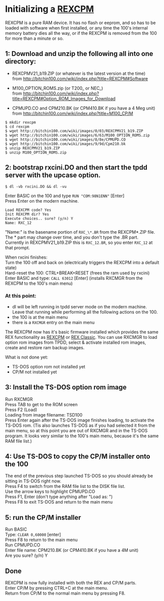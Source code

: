 # Initializing a [REXCPM](http://bitchin100.com/wiki/index.php?title=REXCPM)
REXCPM is a pure RAM device. It has no flash or eeprom, and so has to be loaded with software when first installed, or any time the 100's internal memory battery dies all the way, or if the REXCPM is removed from the 100 for more than a minute or so.

## 1: Download and unzip the following all into one directory:  
* REXCPMV21_b19.ZIP (or whatever is the latest version at the time)  
from http://bitchin100.com/wiki/index.php?title=REXCPM#Software  

* M100_OPTION_ROMS.zip (or T200_ or NEC_)  
from http://bitchin100.com/wiki/index.php?title=REXCPM#Option_ROM_Images_for_Download  

* CPMUPD.CO and CPM210.BK (or CPM410.BK if you have a 4 Meg unit)  
from http://bitchin100.com/wiki/index.php?title=M100_CP/M  

```
$ mkdir rexcpm
$ cd rexcpm
$ wget http://bitchin100.com/wiki/images/0/03/REXCPMV21_b19.ZIP
$ wget http://bitchin100.com/wiki/images/6/63/M100_OPTION_ROMS.zip
$ wget http://bitchin100.com/wiki/images/8/8e/CPMUPD.CO
$ wget http://bitchin100.com/wiki/images/9/9d/Cpm210.bk
$ unzip REXCPMV21_b19.ZIP
$ unzip M100_OPTION_ROMS.zip
```

## 2: bootstrap rxcini.DO and then start the tpdd server with the upcase option.  

```
$ dl -vb rxcini.DO && dl -vu
```
Enter BASIC on the 100 and type `RUN "COM:98N1ENN"` \[Enter\]  
Press Enter on the modern machine.  
```
Load REXCPM code? Yes  
Init REXCPM dir? Yes  
Execute choices.. sure? (y/n) Y  
Name: RXC_12  
```
"Name:" is the basename portion of `RXC_\*.BR` from the REXCPM\*.ZIP file.  
The \* part may change over time, and you don't type the .BR part.  
Currently in REXCPMV21_b19.ZIP this is `RXC_12.BR`, so you enter `RXC_12` at that prompt.

When rxcini finishes:  
Turn the 100 off and back on (electrically triggers the REXCPM into a default state)  
Hard-reset the 100: CTRL+BREAK+RESET (frees the ram used by rxcini)  
Enter BASIC and type: `CALL 63012` \[Enter\]  (installs RXCMGR from the REXCPM to the 100's main menu)  

### At this point:  
* dl will be left running in tpdd server mode on the modern machine. Leave that running while performing all the following actions on the 100.  
* the 100 is at the main menu  
* there is a `RXCMGR` entry on the main menu

The REXCPM now has it's basic firmware installed which provides the same REX functionality as [REXCPM](http://bitchin100.com/wiki/index.php?title=REXsharp) or [REX Classic](http://tandy.wiki/REX). You can use RXCMGR to load option rom images from TPDD, select & activate installed rom images, create and restore ram backup images.

What is not done yet:
* TS-DOS option rom not installed yet  
* CP/M not installed yet

## 3: Install the TS-DOS option rom image  
Run RXCMGR  
Press TAB to get to the ROM screen  
Press F2 (Load)  
Loading from image filename: TSD100  
Press Enter again after the TS-DOS image finishes loading, to activate the TS-DOS rom. (Tis also launches TS-DOS as if you had selected it from the main menu, so at this point you are out of RXCMGR and in the TS-DOS program. It looks very similar to the 100's main menu, because it's the same RAM file list.)

## 4: Use TS-DOS to copy the CP/M installer onto the 100  
The end of the previous step launched TS-DOS so you should already be sitting in TS-DOS right now.  
Press F4 to switch from the RAM file list to the DISK file list.  
Use the arrow keys to highlight CPMUPD.CO  
Press F1, Enter (don't type anything after "Load as: ")  
Press F8 to exit TS-DOS and return to the main menu  

## 5: run the CP/M installer  
Run BASIC  
Type: `CLEAR 0,60000` \[enter\]  
Press F8 to return to the main menu  
Run CPMUPD.CO  
Enter file name: CPM210.BK   (or CPM410.BK if you have a 4M unit)  
Are you sure? (y/n) Y  

## Done  
REXCPM is now fully installed with both the REX and CP/M parts.  
Enter CP/M by pressing CTRL+C at the main menu.  
Return from CP/M to the normal main menu by pressing F8.
